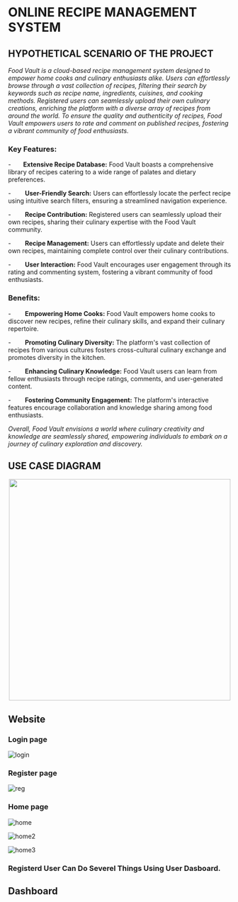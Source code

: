 
# ONLINE RECIPE MANAGEMENT SYSTEM

 
## HYPOTHETICAL SCENARIO OF THE PROJECT


*Food Vault is a cloud-based recipe management system designed to empower home cooks and culinary enthusiasts alike. Users can effortlessly browse through a vast collection of recipes, filtering their search by keywords such as recipe name, ingredients, cuisines, and cooking methods. Registered users can seamlessly upload their own culinary creations, enriching the platform with a diverse array of recipes from around the world. To ensure the quality and authenticity of recipes, Food Vault empowers users to rate and comment on published recipes, fostering a vibrant community of food enthusiasts.*

### Key Features:

-       **Extensive Recipe Database:** Food Vault boasts a comprehensive library of recipes catering to a wide range of palates and dietary preferences.

-        **User-Friendly Search:** Users can effortlessly locate the perfect recipe using intuitive search filters, ensuring a streamlined navigation experience.

-        **Recipe Contribution:** Registered users can seamlessly upload their own recipes, sharing their culinary expertise with the Food Vault community.

-        **Recipe Management:** Users can effortlessly update and delete their own recipes, maintaining complete control over their culinary contributions.

-        **User Interaction:** Food Vault encourages user engagement through its rating and commenting system, fostering a vibrant community of food enthusiasts.

### Benefits:

-        **Empowering Home Cooks:** Food Vault empowers home cooks to discover new recipes, refine their culinary skills, and expand their culinary repertoire.

-        **Promoting Culinary Diversity:** The platform's vast collection of recipes from various cultures fosters cross-cultural culinary exchange and promotes diversity in the kitchen.

-        **Enhancing Culinary Knowledge:** Food Vault users can learn from fellow enthusiasts through recipe ratings, comments, and user-generated content.

-        **Fostering Community Engagement:** The platform's interactive features encourage collaboration and knowledge sharing among food enthusiasts.



*Overall, Food Vault envisions a world where culinary creativity and knowledge are seamlessly shared, empowering individuals to embark on a journey of culinary exploration and discovery.*


## USE CASE DIAGRAM


<p align="center">
  <img src="https://github.com/Shiranakther/Online-Recipie-Management-System/assets/127624730/e9d88f90-e483-4b1f-b3ec-93fb1f76eff8"  width="500" height="500">
</p>

## Website

### Login page 

![login](https://github.com/Shiranakther/Online-Recipe-Management-System/assets/127624730/2a356187-43a1-4c02-9003-cd7cc656749a)


### Register page 

![reg](https://github.com/Shiranakther/Online-Recipe-Management-System/assets/127624730/0cb571eb-7195-48f9-82b9-3bc4384d1f9b)

### Home page 
![home](https://github.com/Shiranakther/Online-Recipe-Management-System/assets/127624730/3ab59f5c-e024-4ca7-85a4-c0f91222cc26)

![home2](https://github.com/Shiranakther/Online-Recipe-Management-System/assets/127624730/025a2f21-f283-4f9b-980b-306de84f886f)

![home3](https://github.com/Shiranakther/Online-Recipe-Management-System/assets/127624730/16e6b43b-b52f-4028-abd4-302c3cbef090)

### Registerd User Can Do Severel Things Using User Dasboard. 
## Dashboard



